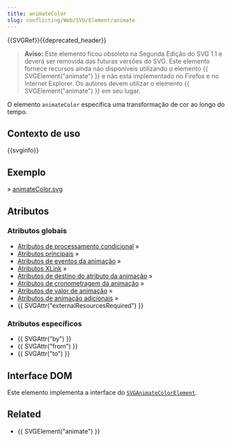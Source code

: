 ```yaml
---
title: animateColor
slug: conflicting/Web/SVG/Element/animate
---
```


{{SVGRef}}{{deprecated_header}}

> **Aviso:** Este elemento ficou obsoleto na Segunda Edição do SVG 1.1 e deverá ser removida das futuras versões do SVG. Este elemento fornece recursos ainda não disponíveis utilizando o elemento {{ SVGElement("animate") }} e não está implementado no Firefox e no Internet Explorer. Os autores devem utilizar o elemento {{ SVGElement("animate") }} em seu lugar.

O elemento `animateColor` especifica uma transformação de cor ao longo do tempo.

## Contexto de uso

{{svginfo}}

## Exemplo

» [animateColor.svg](/files/3264/animateColor.svg)

## Atributos

### Atributos globais

- [Atributos de processamento condicional](/pt-BR/docs/SVG/Attribute#ConditionalProccessing "en/SVG/Attribute#ConditionalProccessing") »
- [Atributos principais](/pt-BR/docs/SVG/Attribute#Core "en/SVG/Attribute#Core") »
- [Atributos de eventos da animação](/pt-BR/docs/SVG/Attribute#AnimationEvent "en/SVG/Attribute#AnimationEvent") »
- [Atributos XLink](/pt-BR/docs/SVG/Attribute#XLink "en/SVG/Attribute#XLink") »
- [Atributos de destino do atributo da animação](/pt-BR/docs/SVG/Attribute#AnimationAttributeTarget "en/SVG/Attribute#AnimationAttributeTarget") »
- [Atributos de cronometragem da animação](/pt-BR/docs/SVG/Attribute#AnimationTiming "en/SVG/Attribute#AnimationTiming") »
- [Atributos de valor de animação](/pt-BR/docs/SVG/Attribute#AnimationValue "en/SVG/Attribute#AnimationValue") »
- [Atributos de animação adicionais](/pt-BR/docs/SVG/Attribute#AnimationAddition "en/SVG/Attribute#AnimationAddition") »
- {{ SVGAttr("externalResourcesRequired") }}

### Atributos específicos

- {{ SVGAttr("by") }}
- {{ SVGAttr("from") }}
- {{ SVGAttr("to") }}

## Interface DOM

Este elemento implementa a interface do [`SVGAnimateColorElement`](/pt-BR/docs/DOM/SVGAnimateColorElement "en/DOM/SVGAnimateColorElement").

## Related

- {{ SVGElement("animate") }}
